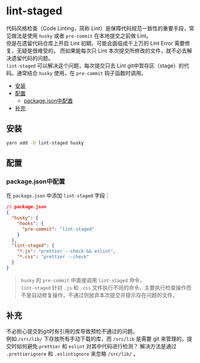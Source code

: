 # lint-staged
代码风格检查（Code Linting，简称 Lint）是保障代码规范一致性的重要手段，常见做法是使用 `husky` 或者 `pre-commit` 在本地提交之前做 Lint。  
但是在遗留代码仓库上开启 Lint 初期，可能会面临成千上万的 Lint Error 需要修复，无疑是很难受的。 而如果能每次只 Lint 本次提交所修改的文件，就不必去解决遗留代码的问题。  
`lint-staged` 可以解决这个问题，每次提交只去 Lint git中暂存区（stage）的代码。通常结合 `husky` 使用，在 `pre-commit` 钩子函数时调用。

- [安装](#安装)
- [配置](#配置)
  - [package.json中配置](#packagejson中配置)
- [补充](#补充)

## 安装
```sh
yarn add -D lint-staged husky
```

## 配置
### package.json中配置
在 `package.json` 中添加 `lint-staged` 字段：   
```json
// package.json
{
  "husky": {
    "hooks": {
      "pre-commit": "lint-staged"
    }
  },
  "lint-staged": {
    "*.js": "prettier --check && eslint",
    "*.css": "prettier --check"
  }
}
```
> `husky` 的 `pre-commit` 中直接调用 `lint-staged` 命令，  
> `lint-staged` 针对 `.js` 和 `.css` 文件执行不同的命令，主要执行检查操作而不是自动修复操作，不通过则放弃本次提交并提示存在问题的文件。

## 补充
不必担心提交到git时有引用的库导致预检不通过的问题。  
例如 `/src/lib/` 下存放所有手动下载的库，而 `/src/lib` 是需要 git 来管理的，提交时如何避免 `prettier` 和 `eslint` 对其中代码进行检测？
解决方法是通过 `.prettierignore` 和 `.eslintignore` 来忽略 `/src/lib/` 。